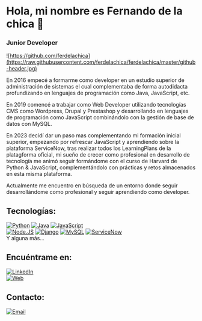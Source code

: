 # Hola, mi nombre es Fernando de la chica 👋
### Junior Developer

![https://github.com/ferdelachica](https://raw.githubusercontent.com/ferdelachica/ferdelachica/master/github-header.jpg)

En 2016 empecé a formarme como developer en un estudio superior de administración de sistemas el cual complementaba de forma autodidacta profundizando en lenguajes de programación como Java, JavaScript, etc.

En 2019 comencé a trabajar como Web Developer utilizando tecnologías CMS como Wordpress, Drupal y Prestashop y desarrollando en lenguajes de programación como JavaScript combinándolo con la gestión de base de datos con MySQL.

En 2023 decidí dar un paso mas complementando mi formación inicial superior, empezando por refrescar JavaScript y aprendiendo sobre la plataforma ServiceNow, tras realizar todos los LearningPlans de la platagforma oficial, mi sueño de crecer como profesional en desarrollo de tecnología me animó seguir formándome con el curso de Harvard de Python & JavaScript, complementándolo con prácticas y retos almacenados en esta misma plataforma.

Actualmente me encuentro en búsqueda de un entorno donde seguir desarrollándome como profesional y seguir aprendiendo como developer.

## Tecnologías:
[![Python](https://img.shields.io/badge/Python-yellow?style=for-the-badge&logo=python&logoColor=white&labelColor=101010)]()
[![Java](https://img.shields.io/badge/Java-007396?style=for-the-badge&logo=java&logoColor=white&labelColor=101010)]()
[![JavaScript](https://img.shields.io/badge/JavaScript-F7DF1E?style=for-the-badge&logo=javascript&logoColor=white&labelColor=101010)]()
</br>
[![Node.JS](https://img.shields.io/badge/Node.JS-339933?style=for-the-badge&logo=node.js&logoColor=white&labelColor=101010)]()
[![Django](https://img.shields.io/badge/Django-47A248?style=for-the-badge&logo=django&logoColor=white&labelColor=101010)]()
[![MySQL](https://img.shields.io/badge/MySQL-4479A1?style=for-the-badge&logo=mysql&logoColor=white&labelColor=101010)]()
[![ServiceNow](https://img.shields.io/badge/ServiceNow-47A248?style=for-the-badge&logo=servicenow&logoColor=white&labelColor=101010)]()
</br>
Y alguna más...

## Encuéntrame en:

[![LinkedIn](https://img.shields.io/badge/LinkedIn-fdelachica-0077B5?style=for-the-badge&logo=linkedin&logoColor=white&labelColor=101010)](https://www.linkedin.com/in/fdelachicamartos)
</br>
[![Web](https://img.shields.io/badge/Web-fdelachicamartos.com-14a1f0?style=for-the-badge&logo=dev.to&logoColor=white&labelColor=101010)](https://fdelachicamartos.com)


## Contacto:

[![Email](https://img.shields.io/badge/fdelachicamartos@gmail.com-email-D14836?style=for-the-badge&logo=gmail&logoColor=white&labelColor=101010)](mailto:fdelachicamartos@gmail.com)
